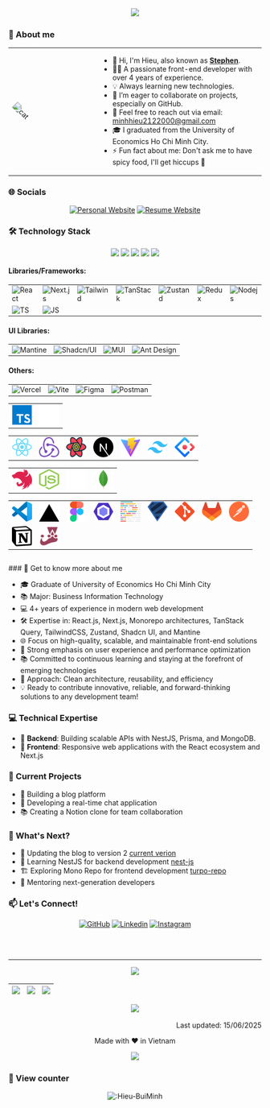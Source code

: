 <!--<div align='center'><img src="https://res.cloudinary.com/hieu-buiminh/image/upload/v1744691061/github-wall_nwpnm7.svg"/></div>-->
<!-- <div align='center'><img src="https://res.cloudinary.com/hieu-buiminh/image/upload/v1745836658/Frame_79_iq8kak.png"/></div> -->
<a href="https://hieu-buiminh.io.vn/" target="_blank" rel="me">
  <div align="center">
    <img src="https://res.cloudinary.com/hieu-buiminh/image/upload/v1747548479/Frame_93_rzkp9n.png" />
  </div>
</a>

<div align="center">

</div>

### 🔮 About me

<!-- <img align="right" width="300" src="https://64.media.tumblr.com/0ef33bc5da2302250e8e957b5d82b1dd/dd627f1450762e3c-62/s640x960/a8b1ac295bc748f3541f0aed7a5a85a365794bd2.gif"/> -->

<table>
<tr>
  <td width="35%">
    <img
      src="https://res.cloudinary.com/hieu-buiminh/image/upload/v1747550223/Group_42_1_o5wvbw.png"
      width="100%"
      alt="cat"
      style="object-fit: cover; transform: rotate(45deg);"
    />
</td>
<td width="65%">

- 👋 Hi, I'm Hieu, also known as **[Stephen](https://hieu-buiminh.io.vn/)**.
- 👨‍💻 A passionate front-end developer with over 4 years of experience.
- 💡 Always learning new technologies.
- 🌱 I’m eager to collaborate on projects, especially on GitHub.
- 📩 Feel free to reach out via email: [minhhieu2122000@gmail.com](minhhieu2122000@gmail.com)
- 🎓 I graduated from the University of Economics Ho Chi Minh City.
- ⚡ Fun fact about me: Don't ask me to have spicy food, I'll get hiccups 🥴

</td>
</tr>
</table>


### 🌐 Socials

<div align="center">

[![Personal Website](https://img.shields.io/badge/PersonalWebsite-FF1B2D?style=for-the-badge&logo=awesomelists&logoColor=white)](https://hieu-buiminh.io.vn/)
[![Resume Website](https://img.shields.io/badge/ResumeWebsite-6d4aff?style=for-the-badge&logo=readme&logoColor=white)](https://hieu-buiminh-resume.io.vn/)

</div>

### 🛠️ Technology Stack

<div align="center">
<img align="center" height="70" src="https://i.postimg.cc/CRJL1DKh/01.gif"/>
<img align="center" height="70" src="https://i.postimg.cc/68Bptztb/02.gif"/>
<img align="center" height="70" src="https://i.postimg.cc/yJd6SdJF/03.gif"/>
<img align="center" height="70" src="https://i.postimg.cc/GHFmW6ws/04.gif"/>
<img align="center" height="70" src="https://i.postimg.cc/GB5LPCY6/05.gif"/>
</div>

#### Libraries/Frameworks:

<div align="center">

<table>
  <tr>
    <td><img src="https://www.svgrepo.com/show/354259/react.svg" title="React" alt="React" width="40" height="40"/></td>
    <td><img src="https://i.ibb.co/6cHPrv8q/Nextjs.png" title="Next.js" alt="Next.js" width="40" height="40"/></td>
    <td><img src="https://www.svgrepo.com/show/374118/tailwind.svg" title="Tailwind" alt="Tailwind" width="40" height="40" /></td>
    <td><img src="https://i.ibb.co/DPcLBmxx/Tanstack.png" title="TanStack" alt="TanStack" width="40" height="40"/></td>
    <td><img src="https://i.ibb.co/VpMHGcXv/Zustand.png" title="Zustand" alt="Zustand" width="40" height="40"/></td>
    <td><img src="https://www.svgrepo.com/show/452093/redux.svg" title="Redux" alt="Redux" width="40" height="40" /></td>
    <td><img src="https://www.svgrepo.com/show/354119/nodejs-icon.svg" title="Nodejs" alt="Nodejs" width="40" height="40" /></td>
  </tr>
  <tr>
    <td><img src="https://www.svgrepo.com/show/349540/typescript.svg" title="TS" alt="TS" width="40" height="40" /></td>
    <td><img src="https://www.svgrepo.com/show/349419/javascript.svg" title="JS" alt="JS" width="40" height="40" /></td>
  </tr>
</table>

</div>

#### UI Libraries:

<div align="center">

<table>
  <tr>
    <td><img src="https://i.ibb.co/0jRPRP4c/Mantine.png" title="Mantine" alt="Mantine" width="40" height="40"/></td>
    <td><img src="https://i.ibb.co/R4BY9gCX/Shadcn.png" title="Shadcn/UI" alt="Shadcn/UI" width="40" height="40"/></td>
    <td><img src="https://icon.icepanel.io/Technology/svg/Material-UI.svg" title="MUI" alt="MUI" width="40" height="40"/></td>
    <td><img src="https://icon.icepanel.io/Technology/svg/Ant-Design.svg" title="Ant Design" alt="Ant Design" width="40" height="40"/></td>
  </tr>
</table>

</div>

#### Others:

<div align="center">
<table>
  <tr>
    <td><img src="https://i.ibb.co/HDJ58FPj/Vercel.png" title="Vercel" alt="Vercel" width="40" height="40"/></td>
    <td><img src="https://i.ibb.co/cdrz5fv/Vite.png" title="Vite" alt="Vite" width="40" height="40"/></td>
    <td><img src="https://i.ibb.co/TD8TkZR0/Figma.png" title="Figma" alt="Figma" width="40" height="40"/></td>
    <td><img src="https://i.ibb.co/BHBTWnHy/Postman.png" title="Postman" alt="Postman" width="40" height="40"/></td>
  </tr>
</table>
</div>

<table>
  <tr>
    <td><img src="https://raw.githubusercontent.com/Hieu-BuiMinh/Hieu-BuiMinh/bc415d2b19c31dbceef405fa3c2b6aa36cebe0c2/assets/tecks/TypeScript.svg" title="TypeScript" alt="TypeScript" width="40" height="40" /></td>
    <td><img src="https://raw.githubusercontent.com/Hieu-BuiMinh/Hieu-BuiMinh/bc415d2b19c31dbceef405fa3c2b6aa36cebe0c2/assets/tecks/markdown.svg" title="Markdown" alt="Markdown" width="40" height="40" /></td>
  </tr>
</table>

<table>
  <tr>
    <td><img src="https://raw.githubusercontent.com/Hieu-BuiMinh/Hieu-BuiMinh/bc415d2b19c31dbceef405fa3c2b6aa36cebe0c2/assets/tecks/React.svg" title="React" alt="React" width="40" height="40" /></td>
    <td><img src="https://raw.githubusercontent.com/Hieu-BuiMinh/Hieu-BuiMinh/bc415d2b19c31dbceef405fa3c2b6aa36cebe0c2/assets/tecks/redux.svg" title="Redux" alt="Redux" width="40" height="40" /></td>
    <td><img src="https://raw.githubusercontent.com/Hieu-BuiMinh/Hieu-BuiMinh/bc415d2b19c31dbceef405fa3c2b6aa36cebe0c2/assets/tecks/reactquery.svg" title="React Query" alt="React Query" width="40" height="40" /></td>
    <td><img src="https://raw.githubusercontent.com/Hieu-BuiMinh/Hieu-BuiMinh/bc415d2b19c31dbceef405fa3c2b6aa36cebe0c2/assets/tecks/Next.js.svg" title="Next.js" alt="Next.js" width="40" height="40" /></td>
    <td><img src="https://raw.githubusercontent.com/Hieu-BuiMinh/Hieu-BuiMinh/bc415d2b19c31dbceef405fa3c2b6aa36cebe0c2/assets/tecks/Vite.js.svg" title="Vite.js" alt="Vite.js" width="40" height="40" /></td>
    <td><img src="https://raw.githubusercontent.com/Hieu-BuiMinh/Hieu-BuiMinh/bc415d2b19c31dbceef405fa3c2b6aa36cebe0c2/assets/tecks/Tailwind%20CSS.svg" title="Tailwind CSS" alt="Tailwind CSS" width="40" height="40" /></td>
    <td><img src="https://raw.githubusercontent.com/Hieu-BuiMinh/Hieu-BuiMinh/bc415d2b19c31dbceef405fa3c2b6aa36cebe0c2/assets/tecks/Ant%20Design.svg" title="Ant Design" alt="Ant Design" width="40" height="40" /></td>
  </tr>
</table>

<table>
  <tr>
    <td><img src="https://raw.githubusercontent.com/Hieu-BuiMinh/Hieu-BuiMinh/bc415d2b19c31dbceef405fa3c2b6aa36cebe0c2/assets/tecks/Nest.js.svg" title="Nest.js" alt="Nest.js" width="40" height="40" /></td>
    <td><img src="https://raw.githubusercontent.com/Hieu-BuiMinh/Hieu-BuiMinh/bc415d2b19c31dbceef405fa3c2b6aa36cebe0c2/assets/tecks/nodejs.svg" title="Node.js" alt="Node.js" width="40" height="40" /></td>
    <td><img src="https://raw.githubusercontent.com/Hieu-BuiMinh/Hieu-BuiMinh/bc415d2b19c31dbceef405fa3c2b6aa36cebe0c2/assets/tecks/prisma.svg" title="Prisma" alt="Prisma" width="40" height="40" /></td>
    <td><img src="https://raw.githubusercontent.com/Hieu-BuiMinh/Hieu-BuiMinh/bc415d2b19c31dbceef405fa3c2b6aa36cebe0c2/assets/tecks/MongoDB.svg" title="MongoDB" alt="MongoDB" width="40" height="40" /></td>
  </tr>
</table>

<table>
  <tr>
    <td><img src="https://raw.githubusercontent.com/Hieu-BuiMinh/Hieu-BuiMinh/bc415d2b19c31dbceef405fa3c2b6aa36cebe0c2/assets/tecks/Visual%20Studio%20Code%20(VS%20Code).svg" title="VS Code" alt="VS Code" width="40" height="40" /></td>
    <td><img src="https://raw.githubusercontent.com/Hieu-BuiMinh/Hieu-BuiMinh/bc415d2b19c31dbceef405fa3c2b6aa36cebe0c2/assets/tecks/Vercel.svg" title="Vercel" alt="Vercel" width="40" height="40" /></td>
    <td><img src="https://raw.githubusercontent.com/Hieu-BuiMinh/Hieu-BuiMinh/bc415d2b19c31dbceef405fa3c2b6aa36cebe0c2/assets/tecks/Figma.svg" title="Figma" alt="Figma" width="40" height="40" /></td>
    <td><img src="https://raw.githubusercontent.com/Hieu-BuiMinh/Hieu-BuiMinh/bc415d2b19c31dbceef405fa3c2b6aa36cebe0c2/assets/tecks/ESLint.svg" title="ESLint" alt="ESLint" width="40" height="40" /></td>
    <td><img src="https://raw.githubusercontent.com/Hieu-BuiMinh/Hieu-BuiMinh/bc415d2b19c31dbceef405fa3c2b6aa36cebe0c2/assets/tecks/prettier.svg" title="Prettier" alt="Prettier" width="40" height="40" /></td>
    <td><img src="https://raw.githubusercontent.com/Hieu-BuiMinh/Hieu-BuiMinh/bc415d2b19c31dbceef405fa3c2b6aa36cebe0c2/assets/tecks/zod.svg" title="Zod" alt="Zod" width="40" height="40" /></td>
    <td><img src="https://raw.githubusercontent.com/Hieu-BuiMinh/Hieu-BuiMinh/bc415d2b19c31dbceef405fa3c2b6aa36cebe0c2/assets/tecks/Git.svg" title="Git" alt="Git" width="40" height="40" /></td>
    <td><img src="https://raw.githubusercontent.com/Hieu-BuiMinh/Hieu-BuiMinh/bc415d2b19c31dbceef405fa3c2b6aa36cebe0c2/assets/tecks/GitLab.svg" title="GitLab" alt="GitLab" width="40" height="40" /></td>
    <td><img src="https://raw.githubusercontent.com/Hieu-BuiMinh/Hieu-BuiMinh/bc415d2b19c31dbceef405fa3c2b6aa36cebe0c2/assets/tecks/postman.svg" title="Postman" alt="Postman" width="40" height="40" /></td>
  </tr>
  <tr>
    <td><img src="https://raw.githubusercontent.com/Hieu-BuiMinh/Hieu-BuiMinh/bc415d2b19c31dbceef405fa3c2b6aa36cebe0c2/assets/tecks/notion.svg" title="Notion" alt="Notion" width="40" height="40" /></td>
    <td><img src="https://raw.githubusercontent.com/Hieu-BuiMinh/Hieu-BuiMinh/bc415d2b19c31dbceef405fa3c2b6aa36cebe0c2/assets/tecks/jest.svg" title="Jest" alt="Jest" width="40" height="40" /></td>
  </tr>
</table>

<table>
  <tr>
  </tr>
</table>
### 🎱 Get to know more about me

- 🎓 Graduate of University of Economics Ho Chi Minh City
- 📚 Major: Business Information Technology
- 💻 4+ years of experience in modern web development
- 🛠️ Expertise in: React.js, Next.js, Monorepo architectures, TanStack Query, TailwindCSS, Zustand, Shadcn UI, and Mantine
- 🌐 Focus on high-quality, scalable, and maintainable front-end solutions
- 🚀 Strong emphasis on user experience and performance optimization
- 📚 Committed to continuous learning and staying at the forefront of emerging technologies
- 🧩 Approach: Clean architecture, reusability, and efficiency
- 💡 Ready to contribute innovative, reliable, and forward-thinking solutions to any development team!

### 💻 Technical Expertise

- 🎯 **Backend**: Building scalable APIs with NestJS, Prisma, and MongoDB.
- 🎨 **Frontend**: Responsive web applications with the React ecosystem and Next.js

### 🚀 Current Projects

- 📝 Building a blog platform
- 💬 Developing a real-time chat application
- 📚 Creating a Notion clone for team collaboration

### 🎯 What's Next?
- 📝 Updating the blog to version 2 [current verion](https://hieu-buiminh.io.vn/)
- 📖 Learning NestJS for backend development [nest-js](https://nestjs.com/)
- 🏗️ Exploring Mono Repo for frontend development [turpo-repo](https://turborepo.com/docs)
- 🤝 Mentoring next-generation developers

### 📫 Let's Connect!

<div align="center">
  
[![GitHub](https://img.shields.io/badge/GitHub-100000?style=for-the-badge&logo=github&logoColor=white)](https://github.com/Hieu-BuiMinh)
[![Linkedin](https://img.shields.io/badge/LinkedIn-0077B5?style=for-the-badge&logo=linkedin&logoColor=white)](https://www.linkedin.com/in/minh-hieu-78a315208/)
[![Instagram](https://img.shields.io/badge/Instagram-E4405F?style=for-the-badge&logo=instagram&logoColor=white)](https://www.instagram.com/stephen.02.12/)

</div>

<br>
<br>

---

<div align="center">
  
  <img src="https://github-readme-activity-graph.vercel.app/graph?username=Hieu-BuiMinh&theme=github-compact&hide_border=true" />

  
|![](https://github-profile-summary-cards.vercel.app/api/cards/stats?username=Hieu-BuiMinh&theme=dracula)|![](https://github-profile-summary-cards.vercel.app/api/cards/repos-per-language?username=Hieu-BuiMinh&theme=dracula)|![](https://github-profile-summary-cards.vercel.app/api/cards/most-commit-language?username=Hieu-BuiMinh&theme=dracula)|
|-----|------|------|
  
  <!--
  <img width="350px" src="https://github-readme-stats.vercel.app/api?username=Hieu-BuiMinh&theme=transparent&hide_border=false&include_all_commits=false&count_private=false" />
  <img width="350px" src="https://github-readme-stats.vercel.app/api/top-langs/?username=Hieu-BuiMinh&theme=transparent&hide_border=false&include_all_commits=false&count_private=false&layout=compact"/>
  <img width="350px" src="https://github-readme-streak-stats.herokuapp.com/?user=Hieu-BuiMinh&theme=transparent&hide_border=false"/>
  -->

</div>

<div align='center'><img src="https://res.cloudinary.com/hieu-buiminh/image/upload/v1747548381/Frame_95_uxphsa.png"/></div>

<p align="right">Last updated: 15/06/2025</p>

<p align="center">Made with ❤️ in Vietnam</p>
<div align='center'><img width="50px" src="https://i.postimg.cc/zG7FM6kz/flag-for-flag-vietnam-svgrepo-com.png"/></div>

### 🧿 View counter
<div align='center'>
  <img src="https://count.getloli.com/@Hieu-BuiMinh?theme=3d-num" alt=":Hieu-BuiMinh" />
</div>
